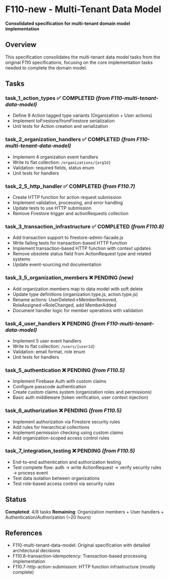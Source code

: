 # F110-new - Multi-Tenant Data Model

**Consolidated specification for multi-tenant domain model implementation**

## Overview

This specification consolidates the multi-tenant data model tasks from the original F110 specifications, focusing on the core implementation tasks needed to complete the domain model.

## Tasks

### **task_1_action_types** ✅ **COMPLETED** *(from F110-multi-tenant-data-model)*

- Define 9 Action tagged type variants (Organization + User actions)
- Implement toFirestore/fromFirestore serialization
- Unit tests for Action creation and serialization

### **task_2_organization_handlers** ✅ **COMPLETED** *(from F110-multi-tenant-data-model)*

- Implement 4 organization event handlers
- Write to flat collection: `/organizations/{orgId}`
- Validation: required fields, status enum
- Unit tests for handlers

### **task_2_5_http_handler** ✅ **COMPLETED** *(from F110.7)*

- Create HTTP function for action request submission
- Implement validation, processing, and error handling
- Update tests to use HTTP submission
- Remove Firestore trigger and actionRequests collection

### **task_3_transaction_infrastructure** ✅ **COMPLETED** *(from F110.8)*

- Add transaction support to firestore-admin-facade.js
- Write failing tests for transaction-based HTTP function
- Implement transaction-based HTTP function with context updates
- Remove obsolete status field from ActionRequest type and related systems
- Update event-sourcing.md documentation

### **task_3_5_organization_members** ❌ **PENDING** *(new)*

- Add organization members map to data model with soft delete
- Update type definitions (organization.type.js, action.type.js)
- Rename actions: UserDeleted→MemberRemoved, RoleAssigned→RoleChanged, add MemberAdded
- Document handler logic for member operations with validation

### **task_4_user_handlers** ❌ **PENDING** *(from F110-multi-tenant-data-model)*

- Implement 5 user event handlers
- Write to flat collection: `/users/{userId}`
- Validation: email format, role enum
- Unit tests for handlers

### **task_5_authentication** ❌ **PENDING** *(from F110.5)*

- Implement Firebase Auth with custom claims
- Configure passcode authentication
- Create custom claims system (organization roles and permissions)
- Basic auth middleware (token verification, user context injection)

### **task_6_authorization** ❌ **PENDING** *(from F110.5)*

- Implement authorization via Firestore security rules
- Add rules for hierarchical collections
- Implement permission checking using custom claims
- Add organization-scoped access control rules

### **task_7_integration_testing** ❌ **PENDING** *(from F110.5)*

- End-to-end authentication and authorization testing
- Test complete flow: auth → write ActionRequest → verify security rules → process event
- Test data isolation between organizations
- Test role-based access control via security rules

## Status

**Completed**: 4/8 tasks
**Remaining**: Organization members + User handlers + Authentication/Authorization (~20 hours)

## References

- F110-multi-tenant-data-model: Original specification with detailed architectural decisions
- F110.8-transaction-idempotency: Transaction-based processing implementation
- F110.7-http-action-submission: HTTP function infrastructure (mostly complete)
